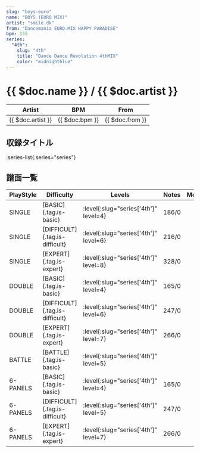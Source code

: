 ```yaml
---
slug: "boys-euro"
name: "BOYS (EURO MIX)"
artist: "smile.dk"
from: "Dancemania EURO☆MIX HAPPY PARADISE"
bpm: 155
series:
  "4th":
    slug: "4th"
    title: "Dance Dance Revolution 4thMIX"
    color: "midnightblue"
---
```


# {{ $doc.name }} / {{ $doc.artist }}

|Artist|BPM|From|
|------|---|----|
|{{ $doc.artist }}|{{ $doc.bpm }}|{{ $doc.from }}|

## 収録タイトル

:series-list{:series="series"}

## 譜面一覧

|PlayStyle|Difficulty|Levels|Notes|Movie|
|---------|----------|------|-----|-----|
|SINGLE|[BASIC]{.tag.is-basic}|:level{:slug="series['4th']" level=4}|186/0||
|SINGLE|[DIFFICULT]{.tag.is-difficult}|:level{:slug="series['4th']" level=6}|216/0||
|SINGLE|[EXPERT]{.tag.is-expert}|:level{:slug="series['4th']" level=8}|328/0||
|DOUBLE|[BASIC]{.tag.is-basic}|:level{:slug="series['4th']" level=4}|165/0||
|DOUBLE|[DIFFICULT]{.tag.is-difficult}|:level{:slug="series['4th']" level=6}|247/0||
|DOUBLE|[EXPERT]{.tag.is-expert}|:level{:slug="series['4th']" level=7}|266/0||
|BATTLE|[BATTLE]{.tag.is-basic}|:level{:slug="series['4th']" level=5}|||
|6-PANELS|[BASIC]{.tag.is-basic}|:level{:slug="series['4th']" level=4}|165/0||
|6-PANELS|[DIFFICULT]{.tag.is-difficult}|:level{:slug="series['4th']" level=5}|247/0||
|6-PANELS|[EXPERT]{.tag.is-expert}|:level{:slug="series['4th']" level=7}|266/0||
